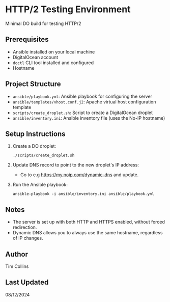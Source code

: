 # HTTP/2 Testing Environment

Minimal DO build for testing HTTP/2

## Prerequisites

- Ansible installed on your local machine
- DigitalOcean account
- `doctl` CLI tool installed and configured
- Hostname 

## Project Structure

- `ansible/playbook.yml`: Ansible playbook for configuring the server
- `ansible/templates/vhost.conf.j2`: Apache virtual host configuration template
- `scripts/create_droplet.sh`: Script to create a DigitalOcean droplet
- `ansible/inventory.ini`: Ansible inventory file (uses the No-IP hostname)

## Setup Instructions

1. Create a DO droplet:
   ```
   ./scripts/create_droplet.sh
   ```

2. Update DNS record to point to the new droplet's IP address:
   - Go to e.g https://my.noip.com/dynamic-dns and update.

3. Run the Ansible playbook:
   ```
   ansible-playbook -i ansible/inventory.ini ansible/playbook.yml
   ```

## Notes

- The server is set up with both HTTP and HTTPS enabled, without forced redirection.
- Dynamic DNS allows you to always use the same hostname, regardless of IP changes.

## Author

Tim Collins

## Last Updated

08/12/2024
